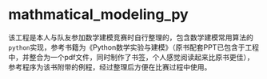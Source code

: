 # mathmatical_modeling_py
该工程是本人与队友参加数学建模竞赛时自行整理的，包含数学建模常用算法的`python`实现，参考书籍为《Python数学实验与建模》（原书配套PPT已包含于工程中，并整合为一个pdf文件，同时制作了书签，个人感觉阅读起来比原书更佳），参考程序为该书附带的例程，经过整理后方便在比赛过程中使用。
